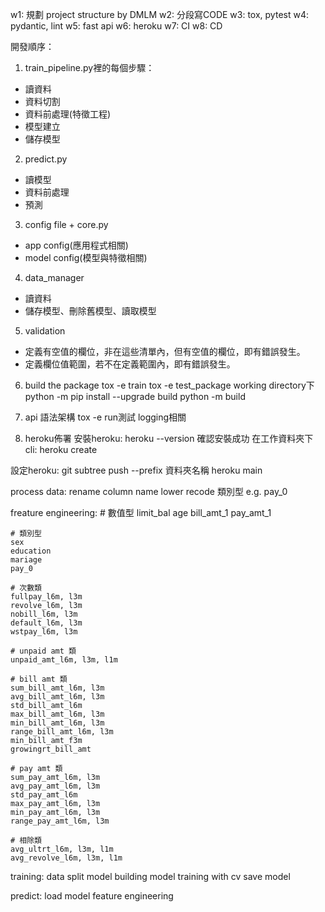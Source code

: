 w1: 規劃 project structure by DMLM
w2: 分段寫CODE
w3: tox, pytest
w4: pydantic, lint 
w5: fast api
w6: heroku
w7: CI
w8: CD

開發順序：
1. train_pipeline.py裡的每個步驟：
* 讀資料
* 資料切割
* 資料前處理(特徵工程)
* 模型建立
* 儲存模型

2. predict.py
* 讀模型
* 資料前處理
* 預測

3. config file + core.py
* app config(應用程式相關)
* model config(模型與特徵相關)

4. data_manager
* 讀資料
* 儲存模型、刪除舊模型、讀取模型

5. validation
* 定義有空值的欄位，非在這些清單內，但有空值的欄位，即有錯誤發生。
* 定義欄位值範圍，若不在定義範圍內，即有錯誤發生。

6. build the package
tox -e train
tox -e test_package
working directory下
python -m pip install --upgrade build
python -m build

7. api
語法架構
tox -e run測試
logging相關

8. heroku佈署
安裝heroku: heroku --version 確認安裝成功
在工作資料夾下 cli: heroku create 

設定heroku: git subtree push --prefix 資料夾名稱 heroku main



process data:
    rename
    column name lower
    recode 類別型 e.g. pay_0

freature engineering:
	# 數值型
	limit_bal
	age
	bill_amt_1
	pay_amt_1

	# 類別型
	sex
	education
	mariage
	pay_0

	# 次數類
    fullpay_l6m, l3m
    revolve_l6m, l3m
    nobill_l6m, l3m
    default_l6m, l3m
    wstpay_l6m, l3m

    # unpaid amt 類
    unpaid_amt_l6m, l3m, l1m

    # bill amt 類
    sum_bill_amt_l6m, l3m
    avg_bill_amt_l6m, l3m
    std_bill_amt_l6m
    max_bill_amt_l6m, l3m
    min_bill_amt_l6m, l3m
    range_bill_amt_l6m, l3m
    min_bill_amt_f3m
    growingrt_bill_amt

    # pay amt 類
	sum_pay_amt_l6m, l3m
	avg_pay_amt_l6m, l3m
	std_pay_amt_l6m
	max_pay_amt_l6m, l3m
	min_pay_amt_l6m, l3m
	range_pay_amt_l6m, l3m

	# 相除類
	avg_ultrt_l6m, l3m, l1m
	avg_revolve_l6m, l3m, l1m

training:
    data split
    model building
    model training with cv
    save model

predict:
   load model
   feature engineering





